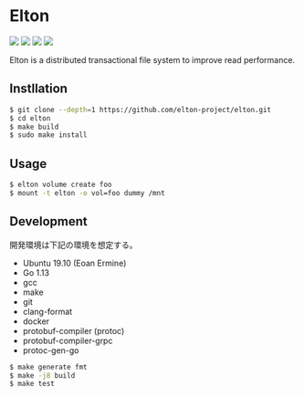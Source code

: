# Elton
![](https://img.shields.io/github/license/elton-project/elton)
![](https://tokei.rs/b1/github/elton-project/elton?category=code)
![](https://img.shields.io/github/commit-activity/m/elton-project/elton)
![](https://img.shields.io/github/v/tag/elton-project/elton)

Elton is a distributed transactional file system to improve read performance.

## Instllation
```bash
$ git clone --depth=1 https://github.com/elton-project/elton.git
$ cd elton
$ make build
$ sudo make install
```

## Usage
```bash
$ elton volume create foo
$ mount -t elton -o vol=foo dummy /mnt
```

## Development
開発環境は下記の環境を想定する。

- Ubuntu 19.10 (Eoan Ermine)
- Go 1.13
- gcc
- make
- git
- clang-format
- docker
- protobuf-compiler (protoc)
- protobuf-compiler-grpc
- protoc-gen-go

```bash
$ make generate fmt
$ make -j8 build
$ make test
``` 
